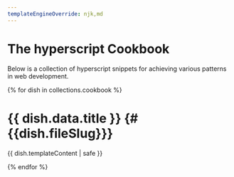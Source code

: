 ```yaml
---
templateEngineOverride: njk,md
---
```


# The hyperscript Cookbook

Below is a collection of hyperscript snippets for achieving various patterns in web development.

{% for dish in collections.cookbook %}

# {{ dish.data.title }} {\#{{dish.fileSlug}}}

{{ dish.templateContent | safe }}

{% endfor %}
